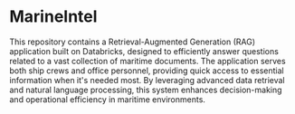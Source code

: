 # MarineIntel
This repository contains a Retrieval-Augmented Generation (RAG) application built on Databricks, designed to efficiently answer questions related to a vast collection of maritime documents. The application serves both ship crews and office personnel, providing quick access to essential information when it's needed most. By leveraging advanced data retrieval and natural language processing, this system enhances decision-making and operational efficiency in maritime environments.
